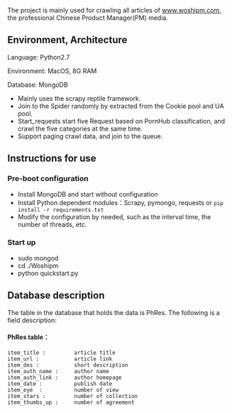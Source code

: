 The project is mainly used for crawling all articles of www.woshipm.com, the professional Chinese Product Manager(PM) media.

## Environment, Architecture

Language: Python2.7

Environment: MacOS, 8G RAM

Database: MongoDB

* Mainly uses the scrapy reptile framework.
* Join to the Spider randomly by extracted from the Cookie pool and UA pool.
* Start_requests start five Request based on PornHub classification, and crawl the five categories at the same time.
* Support paging crawl data, and join to the queue.

## Instructions for use

### Pre-boot configuration

* Install MongoDB and start without configuration
* Install Python dependent modules：Scrapy, pymongo, requests or `pip install -r requirements.txt`
* Modify the configuration by needed, such as the interval time, the number of threads, etc.

### Start up

* sudo mongod
* cd ./Woshipm
* python quickstart.py

## Database description

The table in the database that holds the data is PhRes. The following is a field description:

#### PhRes table：
  
    item_title :         article title
    item_url :           article link
    item_des :           short description
    item_auth_name :     author name
    item_auth_link :     author homepage
    item_date :          publish date
    item_eye  :          number of view
    item_stars :         number of collection
    item_thumbs_up :     number of agreement
